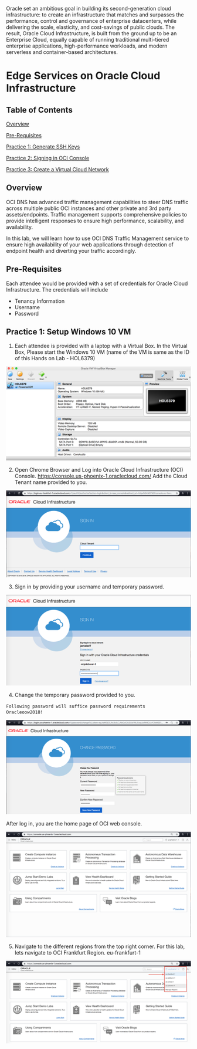 Oracle set an ambitious goal in building its second-generation cloud infrastructure: to create an infrastructure that matches and surpasses the performance, control and governance of enterprise datacenters, while delivering the scale, elasticity, and cost-savings of public clouds. The result, Oracle Cloud Infrastructure, is built from the ground up to be an Enterprise Cloud, equally capable of running traditional multi-tiered enterprise applications, high-performance workloads, and modern serverless and container-based architectures.

# Edge Services on Oracle Cloud Infrastructure

## Table of Contents

[Overview](#overview)

[Pre-Requisites](#pre-requisites)

[Practice 1: Generate SSH Keys](#practice-1-generate-ssh-keys)

[Practice 2: Signing in OCI Console](#practice-2-signing-in-oci-console)

[Practice 3: Create a Virtual Cloud Network](#practice-3-create-a-virtual-cloud-network)


## Overview

OCI DNS has advanced traffic management capabilities to steer DNS traffic across multiple public OCI instances and other private and 3rd party assets/endpoints. Traffic management supports comprehensive policies to provide intelligent responses to ensure high performance, scalability, and availability. 

In this lab, we will learn how to use OCI DNS Traffic Management service to ensure high availability of your web applications through detection of endpoint health and diverting your traffic accordingly. 

## Pre-Requisites 

Each attendee would be provided with a set of credentials for Oracle Cloud Infrastructure. The credentials will include 

- Tenancy Information
- Username
- Password

## Practice 1: Setup Windows 10 VM 

1) Each attendee is provided with a laptop with a Virtual Box. In the Virtual Box, Please start the Windows 10 VM (name of the VM is same as the ID of this Hands on Lab - HOL6379) 

![](media/image1.png)

2) Open Chrome Browser and Log into Oracle Cloud Infrastructure (OCI) Console. 
https://console.us-phoenix-1.oraclecloud.com/
Add the Cloud Tenant name provided to you. 

![](media/image2.png)

3) Sign in by providing your username and temporary password. 

![](media/image3.png)

4) Change the temporary password provided to you. 

```
Following password will suffice password requirements 
Oracleoow2018! 
```

![](media/image4.png)

After log in, you are the home page of OCI web console. 

![](media/image5.png)

5) Navigate to the different regions from the top right corner. For this lab, lets navigate to OCI Frankfurt Region. 
eu-frankfurt-1 

![](media/image6.png)

